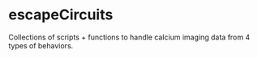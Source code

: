 # escapeCircuits
Collections of scripts + functions to handle calcium imaging data from 4 types of behaviors.
